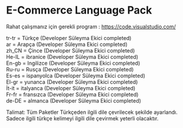 # E-Commerce Language Pack<br>

Rahat çalışmanız için gerekli program : https://code.visualstudio.com/<br>

tr-tr =  Türkçe (Developer Süleyma Ekici completed) <br>
ar =	Arapça (Developer Süleyma Ekici completed) <br>
zh_CN = Çince (Developer Süleyma Ekici completed)<br>
He-IL = ibranice (Developer Süleyma Ekici completed)<br>
En-gb = Ingilizce (Developer Süleyma Ekici completed)<br>
Ru-ru = Rusça (Developer Süleyma Ekici completed)<br>
Es-es = ispanyolca (Developer Süleyma Ekici completed)<br>
El-gr = yunanca (Developer Süleyma Ekici completed)<br>
İt-it = italyanca (Developer Süleyma Ekici completed)<br>
Fr-fr = fransızca (Developer Süleyma Ekici completed)<br>
de-DE = almanca  (Developer Süleyma Ekici completed)<br>


Talimat: Tüm Paketler Türkçeden ilgili dile çevrilecek şekilde ayarlandı. Sadece ilgili türkçe kelimeyi ilgili dile çevirmek yeterli olacaktır.
